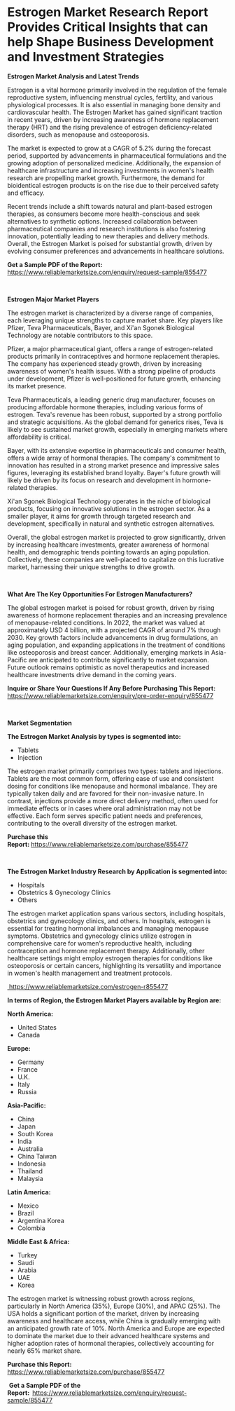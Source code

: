 <p><h1>Estrogen Market Research Report Provides Critical Insights that can help Shape Business Development and Investment Strategies</h1></p><p><strong>Estrogen Market Analysis and Latest Trends</strong></p>
<p><p>Estrogen is a vital hormone primarily involved in the regulation of the female reproductive system, influencing menstrual cycles, fertility, and various physiological processes. It is also essential in managing bone density and cardiovascular health. The Estrogen Market has gained significant traction in recent years, driven by increasing awareness of hormone replacement therapy (HRT) and the rising prevalence of estrogen deficiency-related disorders, such as menopause and osteoporosis.</p><p>The market is expected to grow at a CAGR of 5.2% during the forecast period, supported by advancements in pharmaceutical formulations and the growing adoption of personalized medicine. Additionally, the expansion of healthcare infrastructure and increasing investments in women's health research are propelling market growth. Furthermore, the demand for bioidentical estrogen products is on the rise due to their perceived safety and efficacy. </p><p>Recent trends include a shift towards natural and plant-based estrogen therapies, as consumers become more health-conscious and seek alternatives to synthetic options. Increased collaboration between pharmaceutical companies and research institutions is also fostering innovation, potentially leading to new therapies and delivery methods. Overall, the Estrogen Market is poised for substantial growth, driven by evolving consumer preferences and advancements in healthcare solutions.</p></p>
<p><strong>Get a Sample PDF of the Report:&nbsp;</strong> <a href="https://www.reliablemarketsize.com/enquiry/request-sample/855477?utm_campaign=2933&utm_medium=2&utm_source=Github&utm_content=ia&utm_term=19042025&utm_id=estrogen">https://www.reliablemarketsize.com/enquiry/request-sample/855477</a></p>
<p>&nbsp;</p>
<p><strong>Estrogen Major Market Players</strong></p>
<p><p>The estrogen market is characterized by a diverse range of companies, each leveraging unique strengths to capture market share. Key players like Pfizer, Teva Pharmaceuticals, Bayer, and Xi'an Sgonek Biological Technology are notable contributors to this space.</p><p>Pfizer, a major pharmaceutical giant, offers a range of estrogen-related products primarily in contraceptives and hormone replacement therapies. The company has experienced steady growth, driven by increasing awareness of women's health issues. With a strong pipeline of products under development, Pfizer is well-positioned for future growth, enhancing its market presence.</p><p>Teva Pharmaceuticals, a leading generic drug manufacturer, focuses on producing affordable hormone therapies, including various forms of estrogen. Teva's revenue has been robust, supported by a strong portfolio and strategic acquisitions. As the global demand for generics rises, Teva is likely to see sustained market growth, especially in emerging markets where affordability is critical.</p><p>Bayer, with its extensive expertise in pharmaceuticals and consumer health, offers a wide array of hormonal therapies. The company's commitment to innovation has resulted in a strong market presence and impressive sales figures, leveraging its established brand loyalty. Bayer's future growth will likely be driven by its focus on research and development in hormone-related therapies.</p><p>Xi'an Sgonek Biological Technology operates in the niche of biological products, focusing on innovative solutions in the estrogen sector. As a smaller player, it aims for growth through targeted research and development, specifically in natural and synthetic estrogen alternatives.</p><p>Overall, the global estrogen market is projected to grow significantly, driven by increasing healthcare investments, greater awareness of hormonal health, and demographic trends pointing towards an aging population. Collectively, these companies are well-placed to capitalize on this lucrative market, harnessing their unique strengths to drive growth.</p></p>
<p>&nbsp;</p>
<p><strong>What Are The Key Opportunities For Estrogen Manufacturers?</strong></p>
<p><p>The global estrogen market is poised for robust growth, driven by rising awareness of hormone replacement therapies and an increasing prevalence of menopause-related conditions. In 2022, the market was valued at approximately USD 4 billion, with a projected CAGR of around 7% through 2030. Key growth factors include advancements in drug formulations, an aging population, and expanding applications in the treatment of conditions like osteoporosis and breast cancer. Additionally, emerging markets in Asia-Pacific are anticipated to contribute significantly to market expansion. Future outlook remains optimistic as novel therapeutics and increased healthcare investments drive demand in the coming years.</p></p>
<p><strong>Inquire or Share Your Questions If Any Before Purchasing This Report:</strong> <a href="https://www.reliablemarketsize.com/enquiry/pre-order-enquiry/855477?utm_campaign=2933&utm_medium=2&utm_source=Github&utm_content=ia&utm_term=19042025&utm_id=estrogen">https://www.reliablemarketsize.com/enquiry/pre-order-enquiry/855477</a></p>
<p>&nbsp;</p>
<p><strong>Market Segmentation</strong></p>
<p><strong>The Estrogen Market Analysis by types is segmented into:</strong></p>
<p><ul><li>Tablets</li><li>Injection</li></ul></p>
<p><p>The estrogen market primarily comprises two types: tablets and injections. Tablets are the most common form, offering ease of use and consistent dosing for conditions like menopause and hormonal imbalance. They are typically taken daily and are favored for their non-invasive nature. In contrast, injections provide a more direct delivery method, often used for immediate effects or in cases where oral administration may not be effective. Each form serves specific patient needs and preferences, contributing to the overall diversity of the estrogen market.</p></p>
<p><strong>Purchase this Report:&nbsp;</strong><a href="https://www.reliablemarketsize.com/purchase/855477?utm_campaign=2933&utm_medium=2&utm_source=Github&utm_content=ia&utm_term=19042025&utm_id=estrogen">https://www.reliablemarketsize.com/purchase/855477</a></p>
<p>&nbsp;</p>
<p><strong>The Estrogen Market Industry Research by Application is segmented into:</strong></p>
<p><ul><li>Hospitals</li><li>Obstetrics & Gynecology Clinics</li><li>Others</li></ul></p>
<p><p>The estrogen market application spans various sectors, including hospitals, obstetrics and gynecology clinics, and others. In hospitals, estrogen is essential for treating hormonal imbalances and managing menopause symptoms. Obstetrics and gynecology clinics utilize estrogen in comprehensive care for women's reproductive health, including contraception and hormone replacement therapy. Additionally, other healthcare settings might employ estrogen therapies for conditions like osteoporosis or certain cancers, highlighting its versatility and importance in women's health management and treatment protocols.</p></p>
<p><a href="https://www.reliablemarketsize.com/estrogen-r855477?utm_campaign=2933&utm_medium=2&utm_source=Github&utm_content=ia&utm_term=19042025&utm_id=estrogen">&nbsp;https://www.reliablemarketsize.com/estrogen-r855477</a></p>
<p><strong>In terms of Region, the Estrogen Market Players available by Region are:</strong></p>
<p>
    <p> <strong> North America: </strong>
        <ul>
            <li>United States</li>
            <li>Canada</li>
        </ul>
        </p> 
    <p> <strong> Europe: </strong>
        <ul>
            <li>Germany</li>
            <li>France</li>
            <li>U.K.</li>
            <li>Italy</li>
            <li>Russia</li>
        </ul>
        </p> 
    <p> <strong> Asia-Pacific: </strong>
        <ul>
            <li>China</li>
            <li>Japan</li>
            <li>South Korea</li>
            <li>India</li>
            <li>Australia</li>
            <li>China Taiwan</li>
            <li>Indonesia</li>
            <li>Thailand</li>
            <li>Malaysia</li>
        </ul>
        </p> 
    <p> <strong> Latin America: </strong>
        <ul>
            <li>Mexico</li>
            <li>Brazil</li>
            <li>Argentina Korea</li>
            <li>Colombia</li>
        </ul>
        </p> 
    <p> <strong> Middle East & Africa: </strong>
        <ul>
            <li>Turkey</li>
            <li>Saudi</li>
            <li>Arabia</li>
            <li>UAE</li>
            <li>Korea</li>
        </ul>
    </p>
    </p>
<p><p>The estrogen market is witnessing robust growth across regions, particularly in North America (35%), Europe (30%), and APAC (25%). The USA holds a significant portion of the market, driven by increasing awareness and healthcare access, while China is gradually emerging with an anticipated growth rate of 10%. North America and Europe are expected to dominate the market due to their advanced healthcare systems and higher adoption rates of hormonal therapies, collectively accounting for nearly 65% market share.</p></p>
<p><strong>Purchase this Report: </strong><a href="https://www.reliablemarketsize.com/purchase/855477?utm_campaign=2933&utm_medium=2&utm_source=Github&utm_content=ia&utm_term=19042025&utm_id=estrogen">https://www.reliablemarketsize.com/purchase/855477</a></p>
<p>&nbsp;<strong>Get a Sample PDF of the Report:&nbsp;&nbsp;</strong><a href="https://www.reliablemarketsize.com/enquiry/request-sample/855477?utm_campaign=2933&utm_medium=2&utm_source=Github&utm_content=ia&utm_term=19042025&utm_id=estrogen">https://www.reliablemarketsize.com/enquiry/request-sample/855477</a></p>
<p><strong></strong></p>
<p><p></p><p></p><p></p></p>